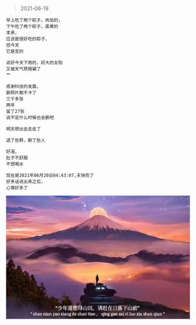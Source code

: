 > 2021-06-19
```
早上吃了两个粽子，肉馅的，
下午吃了两个粽子，蛋黄的
本来，
应该是很好吃的粽子，
但今天
它是苦的
```

```
说好今天下雨的，好大的太阳
又被天气预报骗了
艹
```

```
感谢科技的发展，
删照片都不卡了
三千多张
两年
留了27张
说不定什么时候也会删吧
```


```
明天想出去走走了
```

```
退了些群，删了些人
```

```
好渴，
肚子不舒服
不想喝水
```
```
现在是2021年06月20日04:43:07,天快亮了
好多话说出来之后，
心情好多了
```




![](../../images/2021-0619.jpeg)
